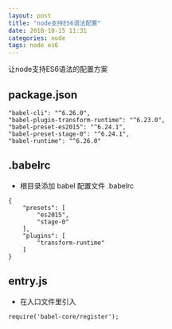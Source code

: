 ```yaml
---
layout: post
title: "node支持ES6语法配置"
date: 2018-10-15 11:31
categories: node
tags: node es6
---
```




让node支持ES6语法的配置方案

## package.json

```
"babel-cli": "^6.26.0",
"babel-plugin-transform-runtime": "^6.23.0",
"babel-preset-es2015": "^6.24.1",
"babel-preset-stage-0": "^6.24.1",
"babel-runtime": "^6.26.0"
```

## .babelrc

* 根目录添加 babel 配置文件 .babelrc

```
{
    "presets": [
        "es2015",
        "stage-0"
    ],
    "plugins": [
        "transform-runtime"
    ]
}

```

## entry.js

* 在入口文件里引入

`require('babel-core/register');`
